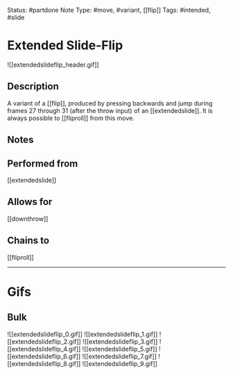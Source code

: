 Status: #partdone
Note Type: #move, #variant, [[flip]]
Tags: #intended, #slide 

# Extended Slide-Flip
![[extendedslideflip_header.gif]]
## Description
A variant of a [[flip]], produced by pressing backwards and jump during frames 27 through 31 (after the throw input) of an [[extendedslide]]. It is always possible to [[fliproll]] from this move.

## Notes


## Performed from
[[extendedslide]]

## Allows for
[[downthrow]]

## Chains to
[[fliproll]]

___
# Gifs
## Bulk
![[extendedslideflip_0.gif]]
![[extendedslideflip_1.gif]]
![[extendedslideflip_2.gif]]
![[extendedslideflip_3.gif]]
![[extendedslideflip_4.gif]]
![[extendedslideflip_5.gif]]
![[extendedslideflip_6.gif]]
![[extendedslideflip_7.gif]]
![[extendedslideflip_8.gif]]
![[extendedslideflip_9.gif]]